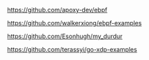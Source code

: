 https://github.com/apoxy-dev/ebpf

https://github.com/walkerxiong/ebpf-examples

https://github.com/Esonhugh/my_durdur

https://github.com/terassyi/go-xdp-examples